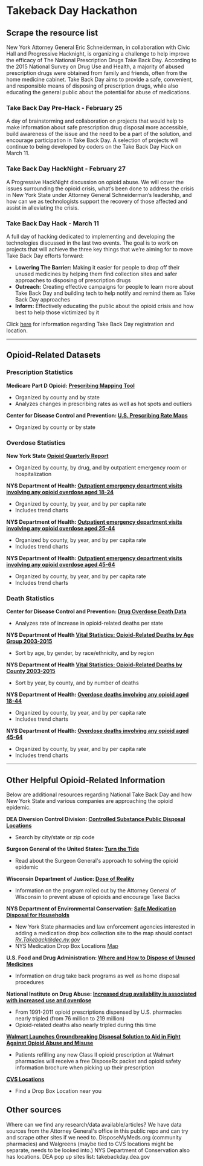 # Takeback Day Hackathon
## Scrape the resource list
New York Attorney General Eric Schneiderman, in collaboration with Civic Hall and Progressive Hacknight, is organizing a challenge to help improve the efficacy of The National Prescription Drugs Take Back Day. According to the 2015 National Survey on Drug Use and Health, a majority of abused prescription drugs were obtained from family and friends, often from the home medicine cabinet. Take Back Day aims to provide a safe, convenient, and responsible means of disposing of prescription drugs, while also educating the general public about the potential for abuse of medications. 

### Take Back Day Pre-Hack - February 25
A day of brainstorming and collaboration on projects that would help to make information about safe prescription drug disposal more accessible, build awareness of the issue and the need to be a part of the solution, and encourage participation in Take Back Day. A selection of projects will continue to being developed by coders on the Take Back Day Hack on March 11.

### Take Back Day HackNight - February 27
A Progressive HackNight discussion on opioid abuse. We will cover the issues surrounding the opioid crisis, what’s been done to address the crisis in New York State under Attorney General Schneiderman’s leadership, and how can we as technologists support the recovery of those affected and assist in alleviating the crisis. 

### Take Back Day Hack - March 11
A full day of hacking dedicated to implementing and developing the technologies discussed in the last two events. The goal is to work on projects that will achieve the three key things that we’re aiming for to move Take Back Day efforts forward: 
- **Lowering The Barrier:** Making it easier for people to drop off their unused medicines by helping them find collection sites and safer approaches to disposing of prescription drugs
- **Outreach:** Creating effective campaigns for people to learn more about Take Back Day and building tech to help notify and remind them as Take Back Day approaches
- **Inform:** Effectively educating the public about the opioid crisis and how best to help those victimized by it

Click [here](https://www.eventbrite.com/e/hack-for-take-back-day-tickets-43108923952) for information regarding Take Back Day registration and location.

------

## Opioid-Related Datasets

### Prescription Statistics

**Medicare Part D Opioid: [Prescribing Mapping Tool](https://cms-oeda.maps.arcgis.com/apps/MapSeries/index.html?appid=3a83265af7ba4a78b8a40ee6e5800fa5)**
- Organized by county and by state
- Analyzes changes in prescribing rates as well as hot spots and outliers 

**Center for Disease Control and Prevention: [U.S. Prescribing Rate Maps](https://www.cdc.gov/drugoverdose/maps/rxrate-maps.html)**
- Organized by county or by state 

### Overdose Statistics 

**New York State [Opioid Quarterly Report](https://www.health.ny.gov/statistics/opioid/data/pdf/nys_jan18.pdf)**
- Organized by county, by drug, and by outpatient emergency room or hospitalization

**NYS Department of Health: [Outpatient emergency department visits involving any opioid overdose aged 18-24](https://www.health.ny.gov/statistics/opioid/data/e8.htm)**
- Organized by county, by year, and by per capita rate
- Includes trend charts

**NYS Department of Health: [Outpatient emergency department visits involving any opioid overdose aged 25-44](https://www.health.ny.gov/statistics/opioid/data/e9.htm)** 
- Organized by county, by year, and by per capita rate
- Includes trend charts 

**NYS Department of Health: [Outpatient emergency department visits involving any opioid overdose aged 45-64](https://www.health.ny.gov/statistics/opioid/data/e10.htm)**
- Organized by county, by year, and by per capita rate
- Includes trend charts

### Death Statistics 

**Center for Disease Control and Prevention: [Drug Overdose Death Data](https://www.cdc.gov/drugoverdose/data/statedeaths.html)**
- Analyzes rate of increase in opioid-related deaths per state

**NYS Department of Health [Vital Statistics: Opioid-Related Deaths by Age Group 2003-2015](https://health.data.ny.gov/Health/Vital-Statistics-Opioid-Related-Deaths-by-Age-Grou/qabx-2sqw/data)** 
- Sort by age, by gender, by race/ethnicity, and by region

**NYS Department of Health [Vital Statistics: Opioid-Related Deaths by County 2003-2015](https://health.data.ny.gov/Health/Vital-Statistics-Opioid-Related-Deaths-by-County-B/sn5m-dv52/data)**
- Sort by year, by county, and by number of deaths

**NYS Department of Health: [Overdose deaths involving any opioid aged 18-44](https://www.health.ny.gov/statistics/opioid/data/d9.htm)**
- Organized by county, by year, and by per capita rate
- Includes trend charts

**NYS Department of Health: [Overdose deaths involving any opioid aged 45-64](https://www.health.ny.gov/statistics/opioid/data/d10.htm)**
- Organized by county, by year, and by per capita rate
- Includes trend charts

------

## Other Helpful Opioid-Related Information

Below are additional resources regarding National Take Back Day and how New York State and various companies are approaching the opioid
epidemic.

**DEA Diversion Control Division: [Controlled Substance Public Disposal Locations](https://apps.deadiversion.usdoj.gov/pubdispsearch/spring/main?execution=e1s1)**
- Search by city/state or zip code

**Surgeon General of the United States: [Turn the Tide](https://turnthetiderx.org/#)**
- Read about the Surgeon General's approach to solving the opioid epidemic 

**Wisconsin Department of Justice: [Dose of Reality](http://doseofrealitywi.gov/)**
- Information on the program rolled out by the Attorney General of Wisconsin to prevent abuse of opioids and encourage Take Backs

**NYS Department of Environmental Conservation: [Safe Medication Disposal for Households](https://www.dec.ny.gov/chemical/67720.html)**
- New York State pharmacies and law enforcement agencies interested in adding a medication drop box collection site to the map should contact *Rx.Takeback@dec.ny.gov*
- NYS Medication Drop Box Locations [Map](http://www.dec.ny.gov/gmk/index.html?url=http://www.dec.ny.gov/maps/gmnysmeddropbox.kmz )

**U.S. Food and Drug Administration: [Where and How to Dispose of Unused Medicines](https://www.fda.gov/ForConsumers/ConsumerUpdates/ucm101653.htm)**
- Information on drug take back programs as well as home disposal procedures

**National Institute on Drug Abuse: [Increased drug availability is associated with increased use and overdose](https://www.drugabuse.gov/publications/research-reports/relationship-between-prescription-drug-abuse-heroin-use/increased-drug-availability-associated-increased-use-overdose)**
- From 1991-2011 opioid prescriptions dispensed by U.S. pharmacies nearly tripled (from 76 million to 219 million)
- Opioid-related deaths also nearly tripled during this time

**[Walmart Launches Groundbreaking Disposal Solution to Aid in Fight Against Opioid Abuse and Misuse](https://news.walmart.com/2018/01/17/walmart-launches-groundbreaking-disposal-solution-to-aid-in-fight-against-opioid-abuse-and-misuse)**
- Patients refilling any new Class II opioid prescription at Walmart pharmacies will receive a free DisposeRx packet and opioid safety information brochure when picking up their prescription

**[CVS Locations](https://www.cvs.com/content/safer-communities-locate)**
- Find a Drop Box Location near you

## Other sources
Where can we find any research/data available/articles?
We have data sources from the Attorney General's office in this public repo and can try and scrape other sites if we need to. DisposeMyMeds.org (community pharmacies) and Walgreens (maybe tied to CVS locations might be separate, needs to be looked into.) NYS Department of Conservation also has locations. DEA pop up sites list: takebackday.dea.gov
